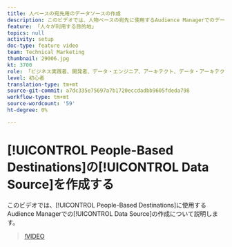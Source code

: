 ```yaml
---
title: 人ベースの宛先用のデータソースの作成
description: このビデオでは、人物ベースの宛先に使用するAudience Managerでのデータソースの作成に関する手順を説明します。
feature: 「人々が利用する目的地」
topics: null
activity: setup
doc-type: feature video
team: Technical Marketing
thumbnail: 29006.jpg
kt: 3700
role: 「ビジネス実践者、開発者、データ・エンジニア、アーキテクト、データ・アーキテクト、管理者、リーダー」
level: 初心者
translation-type: tm+mt
source-git-commit: a7dc335e75697a7b1720eccdadbb9605fdeda798
workflow-type: tm+mt
source-wordcount: '59'
ht-degree: 0%

---
```



# [!UICONTROL People-Based Destinations]の[!UICONTROL Data Source]を作成する

このビデオでは、[!UICONTROL People-Based Destinations]に使用するAudience Managerでの[!UICONTROL Data Source]の作成について説明します。

>[!VIDEO](https://video.tv.adobe.com/v/29006/?quality=12)
